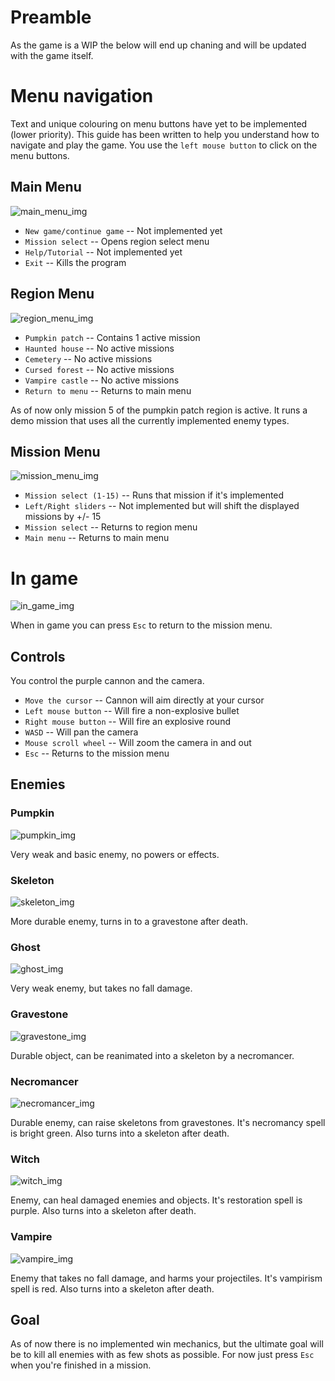 # Preamble

As the game is a WIP the below will end up chaning and will be updated with the game itself.

# Menu navigation

Text and unique colouring on menu buttons have yet to be implemented (lower priority).
This guide has been written to help you understand how to navigate and play the game.
You use the ```left mouse button``` to click on the menu buttons.

## Main Menu

![main_menu_img](./Images/main_menu.jpg)

- ```New game/continue game``` -- Not implemented yet
- ```Mission select``` -- Opens region select menu
- ```Help/Tutorial``` -- Not implemented yet
- ```Exit``` -- Kills the program

## Region Menu

![region_menu_img](./Images/region_menu.jpg)

- ```Pumpkin patch``` -- Contains 1 active mission
- ```Haunted house``` -- No active missions
- ```Cemetery``` -- No active missions
- ```Cursed forest``` -- No active missions
- ```Vampire castle``` -- No active missions
- ```Return to menu``` -- Returns to main menu

As of now only mission 5 of the pumpkin patch region is active.
It runs a demo mission that uses all the currently implemented enemy types.

## Mission Menu

![mission_menu_img](./Images/mission_menu.jpg)

- ```Mission select (1-15)``` -- Runs that mission if it's implemented
- ```Left/Right sliders``` -- Not implemented but will shift the displayed missions by +/- 15
- ```Mission select``` -- Returns to region menu
- ```Main menu``` -- Returns to main menu

# In game

![in_game_img](./Images/in_game.jpg)

When in game you can press ```Esc``` to return to the mission menu.

## Controls

You control the purple cannon and the camera.

- ```Move the cursor``` -- Cannon will aim directly at your cursor
- ```Left mouse button``` -- Will fire a non-explosive bullet
- ```Right mouse button``` -- Will fire an explosive round
- ```WASD``` -- Will pan the camera
- ```Mouse scroll wheel``` -- Will zoom the camera in and out
- ```Esc``` -- Returns to the mission menu

## Enemies

### Pumpkin

![pumpkin_img](./Images/pumpkin.jpg)

Very weak and basic enemy, no powers or effects.

### Skeleton

![skeleton_img](./Images/skeleton.jpg)

More durable enemy, turns in to a gravestone after death.

### Ghost

![ghost_img](./Images/ghost.jpg)

Very weak enemy, but takes no fall damage.

### Gravestone

![gravestone_img](./Images/gravestone.jpg)

Durable object, can be reanimated into a skeleton by a necromancer.

### Necromancer

![necromancer_img](./Images/necromancer.jpg)

Durable enemy, can raise skeletons from gravestones.
It's necromancy spell is bright green.
Also turns into a skeleton after death.

### Witch

![witch_img](./Images/witch.jpg)

Enemy, can heal damaged enemies and objects.
It's restoration spell is purple.
Also turns into a skeleton after death.

### Vampire

![vampire_img](./Images/vampire.jpg)

Enemy that takes no fall damage, and harms your projectiles.
It's vampirism spell is red.
Also turns into a skeleton after death.

## Goal

As of now there is no implemented win mechanics,
but the ultimate goal will be to kill all enemies with as few shots as possible.
For now just press ```Esc``` when you're finished in a mission.
